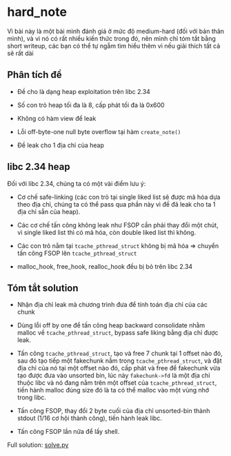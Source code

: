 # hard_note

Vì bài này là một bài mình đánh giá ở mức độ medium-hard (đối với bản thân mình), và vì nó có rất nhiều kiến thức trong đó, nên mình chỉ tóm tắt bằng short writeup, các bạn có thể tự ngẫm tìm hiểu thêm vì nếu giải thích tất cả sẽ rất dài

## Phân tích đề

  - Đề cho là dạng heap exploitation trên libc 2.34
  
  - Số con trỏ heap tối đa là 8, cấp phát tối đa là 0x600
  
  - Không có hàm view để leak
  
  - Lỗi off-byte-one null byte overflow tại hàm `create_note()`
  
  - Đề leak cho 1 địa chỉ của heap
  
## libc 2.34 heap

Đối với libc 2.34, chúng ta có một vài điểm lưu ý:

  - Cơ chế safe-linking (các con trỏ tại single liked list sẽ được mã hóa dựa theo địa chỉ, chúng ta có thể pass qua phần này vì đề đã leak cho ta 1 địa chỉ sẵn của heap).
  
  - Các cơ chế tấn công không leak như FSOP cần phải thay đổi một chút, vì single liked list thì có mã hóa, còn double liked list thì không.
  
  - Các con trỏ nằm tại `tcache_pthread_struct` không bị mã hóa => chuyển tấn công FSOP lên `tcache_pthread_struct`
  
  - malloc_hook, free_hook, realloc_hook đều bị bỏ trên libc 2.34
  
## Tóm tắt solution

  - Nhận địa chỉ leak mà chương trình đưa để tính toán địa chỉ của các chunk
  
  - Dùng lỗi off by one để tấn công heap backward consolidate nhằm malloc về `tcache_pthread_struct`, bypass safe liking bằng địa chỉ được leak.
  
  - Tấn công `tcache_pthread_struct`, tạo và free 7 chunk tại 1 offset nào đó, sau đó tạo tiếp một fakechunk nằm trong `tcache_pthread_struct`, và đặt địa chỉ của nó tại một offset nào đó, cấp phát và free để fakechunk vừa tạo được đưa vào unsorted bin, lúc này `fakechunk->fd` là một địa chỉ thuộc libc và nó đang nằm trên một offset của `tcache_pthread_struct`, tiến hành malloc đúng size đó là ta có thể malloc vào một vùng nhớ trong libc.
  
  - Tấn công FSOP, thay đổi 2 byte cuối của địa chỉ unsorted-bin thành stdout (1/16 cơ hội thành công), tiến hành leak libc.
  
  - Tấn công FSOP lần nữa để lấy shell.
  
Full solution: [solve.py](src/solve.py)
